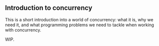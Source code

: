 ## Introduction to concurrency

This is a short introduction into a world of concurrency: what it is, why we need it, and what programming problems we need to tackle when working with concurrency.

WIP.